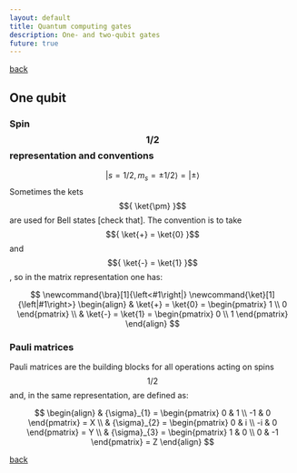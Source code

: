 ```yaml
---
layout: default
title: Quantum computing gates
description: One- and two-qubit gates
future: true
---
```


[back](./)

## One qubit

### Spin $${ 1/2 }$$ representation and conventions

$$
\newcommand{\bra}[1]{\left<#1\right|}
\newcommand{\ket}[1]{\left|#1\right>}
\begin{equation}
  \ket{ s = 1/2, {m}_{s} = \pm 1/2 } = \ket{\pm}
\end{equation}
$$
Sometimes the kets $${ \ket{\pm} }$$ are used for Bell states [check that]. The convention is to take $${ \ket{+} = \ket{0} }$$ and $${ \ket{-} = \ket{1} }$$, so in the matrix representation one has:  

$$
\newcommand{\bra}[1]{\left<#1\right|}
\newcommand{\ket}[1]{\left|#1\right>}
\begin{align}
  & \ket{+} = \ket{0} = 
  \begin{pmatrix}
    1 \\
    0
  \end{pmatrix} \\
  & \ket{-} = \ket{1} = 
  \begin{pmatrix}
    0 \\
    1
  \end{pmatrix}
\end{align}
$$  

### Pauli matrices

Pauli matrices are the building blocks for all operations acting on spins $${ 1/2 }$$ and, in the same representation, are defined as:  

$$
\begin{align}
  & {\sigma}_{1} =  
  \begin{pmatrix}
    0 & 1 \\
    -1 & 0
  \end{pmatrix} 
  = X \\
  & {\sigma}_{2} =  
  \begin{pmatrix}
    0 & i \\
    -i & 0
  \end{pmatrix} 
  = Y \\
  & {\sigma}_{3} =  
  \begin{pmatrix}
    1 & 0 \\
    0 & -1
  \end{pmatrix} 
  = Z
\end{align}
$$  

  

[back](./)
